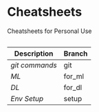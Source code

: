 # Cheatsheets
Cheatsheets for Personal Use

## 
| Description       | Branch      |
|-------------      |-------------|
| _git commands_    | git         |
| _ML_ | for_ml |
| _DL_ | for_dl |
| _Env Setup_ | setup |

